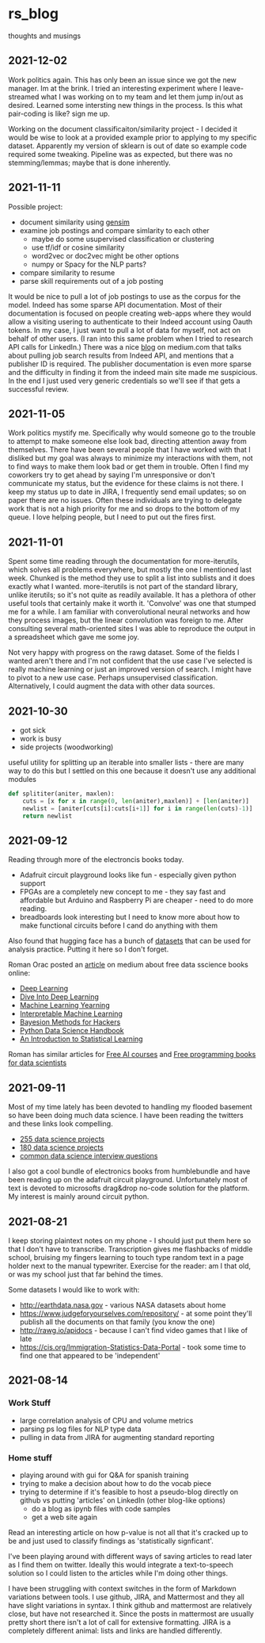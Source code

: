 # rs_blog
thoughts and musings
## __2021-12-02__ ##
Work politics again.  This has only been an issue since we got the new manager.  Im at the brink.  I tried an interesting experiment where I leave-streamed what I was working on to my team and let them jump in/out as desired.  Learned some intersting new things in the process.   Is this what pair-coding is like? sign me up.

Working on the document classificaiton/similarity project - I decided it would be wise to look at a provided example prior to applying to my specific dataset.  Apparently my version of sklearn is out of date so example code required some tweaking.  Pipeline was as expected, but there was no stemming/lemmas; maybe that is done inherently.  



## __2021-11-11__ ##
Possible project:
 * document similarity using [gensim](https://pypi.org/project/gensim/)
 * examine job postings and compare simlarity to each other
    * maybe do some usupervised classification or clustering
    * use tf/idf or cosine similarity
    * word2vec or doc2vec might be other options
    * numpy or Spacy for the NLP parts?
 * compare similarity to resume
 * parse skill requirements out of a job posting

It would be nice to pull a lot of job postings to use as the corpus for the model.  Indeed has some sparse API documentation.  Most of their documentation is focused on people creating web-apps where they would allow a visiting usering to authenticate to their Indeed account using Oauth tokens.  In my case, I just want to pull a lot of data for myself, not act on behalf of other users.  (I ran into this same problem when I tried to research API calls for LinkedIn.)  There was a nice [blog](https://medium.com/@alberto_moura/build-a-jobs-database-using-indeeds-api-8f95316be842) on medium.com that talks about pulling job search results from Indeed API, and mentions that a publisher ID is required.  The publisher documentation is even more sparse and the difficulty in finding it from the indeed main site made me suspicious.  In the end I just used very generic credentials so we'll see if that gets a successful review.

## __2021-11-05__ ##
Work politics mystify me.  Specifically why would someone go to the trouble to attempt to make someone else look bad, directing attention away from themselves. There have been several people that I have worked with that I disliked but my goal was always to minimize my interactions with them, not to find ways to make them look bad or get them in trouble.  Often I find my coworkers try to get ahead by saying I'm unresponsive or don't communicate my status, but the evidence for these claims is not there.  I keep my status up to date in JIRA, I frequently send email updates; so on paper there are no issues.  Often these individuals are trying to delegate work that is not a high priority for me and so drops to the bottom of my queue.  I love helping people, but I need to put out the fires first.  

## __2021-11-01__ ##
Spent some time reading through the documentation for more-iterutils, which solves all problems everywhere, but mostly the one I mentioned last week.  Chunked is the method they use to split a list into sublists and it does exactly what I wanted.  more-iterutils is not part of the standard library, unlike iterutils; so it's not quite as readily available. It has a plethora of other useful tools that certainly make it worth it.  'Convolve' was one that stumped me for a while.  I am familiar with converolutional neural networks and how they process images, but the linear convolution was foreign to me.  After consulting several math-oriented sites I was able to reproduce the output in a spreadsheet which gave me some joy.

Not very happy with progress on the rawg dataset.  Some of the fields I wanted aren't there and I'm not confident that the use case I've selected is really machine learning or just an improved version of search.  I might have to pivot to a new use case.  Perhaps unsupervised classification.  Alternatively, I could augment the data with other data sources.

## __2021-10-30__ ##
* got sick
* work is busy
* side projects (woodworking)

useful utility for splitting up an iterable into smaller lists - there are many way to do this but I settled on this one because it doesn't use any additional modules
```python
def splititer(aniter, maxlen):
    cuts = [x for x in range(0, len(aniter),maxlen)] + [len(aniter)]
    newlist = [aniter[cuts[i]:cuts[i+1]] for i in range(len(cuts)-1)]
    return newlist
```

## __2021-09-12__ ##
Reading through more of the electroncis books today.
- Adafruit circuit playground looks like fun - especially given python support
- FPGAs are a completely new concept to me - they say fast and affordable but Arduino and Raspberry Pi are cheaper - need to do more reading.
- breadboards look interesting but I need to know more about how to make functional circuits before I cand do anything with them

Also found that hugging face has a bunch of [datasets](https://huggingface.co/datasets ) that can be used for analysis practice. Putting it here so I don't forget.

Roman Orac posted an [article](https://towardsdatascience.com/7-free-ebooks-every-data-scientist-should-read-in-2020-32508ad704b7) on medium about free data sscience books online:
 - [Deep Learning](https://www.deeplearningbook.org/)
 - [Dive Into Deep Learning](https://d2l.ai/)
 - [Machine Learning Yearning](https://www.deeplearning.ai/machine-learning-yearning/)
 - [Interpretable Machine Learning](https://christophm.github.io/interpretable-ml-book/)
 - [Bayesion Methods for Hackers](https://github.com/CamDavidsonPilon/Probabilistic-Programming-and-Bayesian-Methods-for-Hackers)
 - [Python Data Science Handbook](https://jakevdp.github.io/PythonDataScienceHandbook/)
 - [An Introduction to Statistical Learning](http://faculty.marshall.usc.edu/gareth-james/ISL/)

Roman has similar articles for [Free AI courses](https://towardsdatascience.com/top-7-free-artificial-intelligence-courses-from-the-ivy-league-universities-7c951f787a55) and [Free programming books for data scientists](https://towardsdatascience.com/7-free-programming-books-every-data-scientist-should-read-in-2020-608c00d7cf3c)

## __2021-09-11__ ##
Most of my time lately has been devoted to handling my flooded basement so have been doing much data science.  I have been reading the twitters and these links look compelling.
- [255 data science projects](https://medium.com/coders-camp/130-python-projects-with-source-code-61f498591bb)
- [180 data science projects](https://medium.com/coders-camp/180-data-science-and-machine-learning-projects-with-python-6191bc7b9db9)
- [common data science interview questions](https://towardsdatascience.com/10-highly-probable-data-scientist-interview-questions-fd83f7414760)

I also got a cool bundle of electronics books from humblebundle and have been reading up on the adafruit circuit playground.  Unfortunately most of text is devoted to microsofts drag&drop no-code solution for the platform.  My interest is mainly around circuit python.

## __2021-08-21__ ##
I keep storing plaintext notes on my phone - I should just put them here so that I don't have to transcribe. Transcription gives me flashbacks of middle school, bruising my fingers learning to touch type random text in a page holder next to the manual typewriter.  Exercise for the reader: am I that old, or was my school just that far behind the times.

Some datasets I would like to work with:
- http://earthdata.nasa.gov - various NASA datasets about home
- https://www.judgeforyourselves.com/repository/ - at some point they'll publish all the documents on that family (you know the one)
- http://rawg.io/apidocs - because I can't find video games that I like of late
- https://cis.org/Immigration-Statistics-Data-Portal - took some time to find one that appeared to be 'independent'

## __2021-08-14__ ##
### Work Stuff
* large correlation analysis of CPU and volume metrics
* parsing ps log files for NLP type data
* pulling in data from JIRA for augmenting standard reporting

### Home stuff
* playing around with gui for Q&A for spanish training
* trying to make a decision about how to do the vocab piece
* trying to determine if it's feasible to host a pseudo-blog directly on github vs putting 'articles' on LinkedIn (other blog-like options)
  * do a blog as ipynb files with code samples
  * get a web site again

Read an interesting article on how p-value is not all that it's cracked up to be and just used to classify findings as 'statistically signficant'.  

I've been playing around with different ways of saving articles to read later as I find them on twitter.  Ideally this would integrate a text-to-speech solution so I could listen to the articles while I'm doing other things.

I have been struggling with context switches in the form of Markdown variations between tools.  I use github, JIRA, and Mattermost and they all have slight variations in syntax.  I think github and mattermost are relatively close, but have not researched it.  Since the posts in mattermost are usually pretty short there isn't a lot of call for extensive formatting.  JIRA is a completely different animal: lists and links are handled differently.
